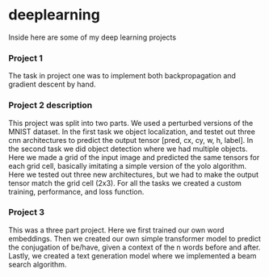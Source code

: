 # deeplearning

Inside here are some of my deep learning projects

### Project 1
The task in project one was to implement both backpropagation and gradient descent by hand. 
### Project 2 description
This project was split into two parts. We used a perturbed versions of the MNIST dataset. In the first task we object localization, and testet out three cnn architectures to predict the output tensor [pred, cx, cy, w, h, label]. In the second task we did object detection where we had multiple objects. Here we made a grid of the input image and predicted the same tensors for each grid cell, basically imitating a simple version of the yolo algorithm. Here we tested out three new architectures, but we had to make the output tensor match the grid cell (2x3).  For all the tasks we created a custom training, performance, and loss function.

### Project 3
This was a three part project. Here we first trained our own word embeddings. Then we created our own simple transformer model to predict the conjugation of be/have, given a context of the n words before and after. Lastly, we created a text generation model where we implemented a beam search algorithm. 
